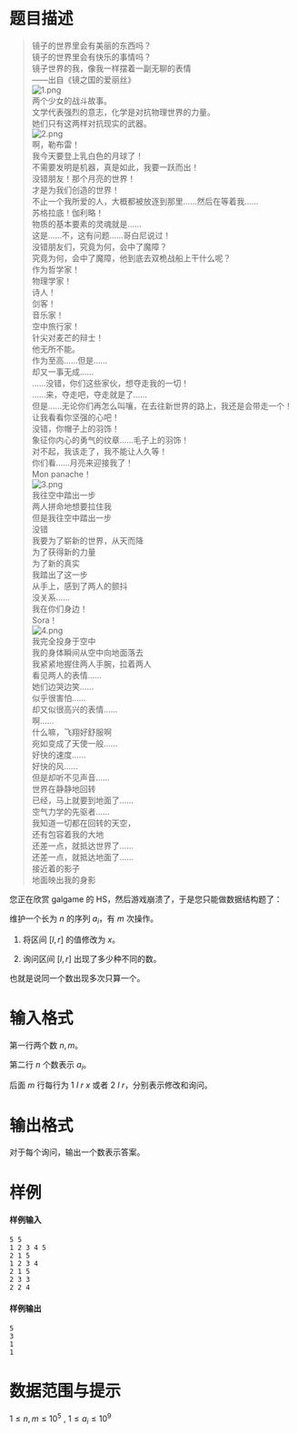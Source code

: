 
# 题目描述

>镜子的世界里会有美丽的东西吗？  
>镜子的世界里会有快乐的事情吗？  
>镜子世界的我，像我一样摆着一副无聊的表情  
> ——出自《镜之国的爱丽丝》  
>![1.png](/source/loj/6201/img/aHR0cHM6Ly9jb2RpbmcubmV0L3UvSGVSYU5PL3AvUGljUGxhY2UvZ2l0L3Jhdy9tYXN0ZXIvZnRjMS5wbmc=.png)  
>两个少女的战斗故事。  
>文学代表强烈的意志，化学是对抗物理世界的力量。  
>她们只有这两样对抗现实的武器。  
>![2.png](/source/loj/6201/img/aHR0cHM6Ly9jb2RpbmcubmV0L3UvSGVSYU5PL3AvUGljUGxhY2UvZ2l0L3Jhdy9tYXN0ZXIvZnRjMi5wbmc=.png)  
>啊，勒布雷！  
>我今天要登上乳白色的月球了！  
>不需要发明是机器，真是如此，我要一跃而出！  
>没错朋友！那个月亮的世界！  
>才是为我们创造的世界！  
>不止一个我所爱的人，大概都被放逐到那里……然后在等着我……  
>苏格拉底！伽利略！  
>物质的基本要素的灵魂就是……  
>这是……不，这有问题……哥白尼说过！  
>没错朋友们，究竟为何，会中了魔障？  
>究竟为何，会中了魔障，他到底去双桅战船上干什么呢？  
>作为哲学家！  
>物理学家！  
>诗人！  
>剑客！  
>音乐家！  
>空中旅行家！  
>针尖对麦芒的辩士！  
>他无所不能。  
>作为至高……但是……  
>却又一事无成……  
>……没错，你们这些家伙，想夺走我的一切！  
>……来，夺走吧，夺走就是了……  
>但是……无论你们再怎么叫嚷，在去往新世界的路上，我还是会带走一个！  
>让我看看你坚强的心吧！  
>没错，你帽子上的羽饰！  
>象征你内心的勇气的纹章……毛子上的羽饰！  
>对不起，我该走了，我不能让人久等！  
>你们看……月亮来迎接我了！  
>Mon panache！  
>![3.png](/source/loj/6201/img/aHR0cHM6Ly9jb2RpbmcubmV0L3UvSGVSYU5PL3AvUGljUGxhY2UvZ2l0L3Jhdy9tYXN0ZXIvZnRjMy5wbmc=.png)  
>我往空中踏出一步  
>两人拼命地想要拉住我  
>但是我往空中踏出一步  
>没错  
>我要为了崭新的世界，从天而降  
>为了获得新的力量  
>为了新的真实  
>我踏出了这一步  
>从手上，感到了两人的颤抖  
>没关系……  
>我在你们身边！  
>Sora！  
>![4.png](/source/loj/6201/img/aHR0cHM6Ly9jb2RpbmcubmV0L3UvSGVSYU5PL3AvUGljUGxhY2UvZ2l0L3Jhdy9tYXN0ZXIvZnRjNC5wbmc=.png)  
>我完全投身于空中  
>我的身体瞬间从空中向地面落去  
>我紧紧地握住两人手腕，拉着两人  
>看见两人的表情……  
>她们边哭边笑……  
>似乎很害怕……  
>却又似很高兴的表情……  
>啊……  
>什么嘛，飞翔好舒服啊  
>宛如变成了天使一般……  
>好快的速度……  
>好快的风……  
>但是却听不见声音……  
>世界在静静地回转  
>已经，马上就要到地面了……  
>空气力学的先驱者……  
>我知道一切都在回转的天空，  
>还有包容着我的大地  
>还差一点，就抵达世界了……  
>还差一点，就抵达地面了……  
>接近着的影子  
>地面映出我的身影  

您正在欣赏 galgame 的 HS，然后游戏崩溃了，于是您只能做数据结构题了：

维护一个长为 $n$ 的序列 $a_i$，有 $m$ 次操作。

1.	将区间 $[ l ,r ]$ 的值修改为 $x$。

2.	询问区间 $[ l , r ]$ 出现了多少种不同的数。

也就是说同一个数出现多次只算一个。

# 输入格式

第一行两个数 $n , m$。

第二行 $n$ 个数表示 $a_i$。

后面 $m$ 行每行为 $1$ $l$ $r$ $x$ 或者 $2$ $l$ $r$，分别表示修改和询问。


# 输出格式

对于每个询问，输出一个数表示答案。

# 样例

#### 样例输入
```plain
5 5
1 2 3 4 5
2 1 5
1 2 3 4
2 1 5
2 3 3
2 2 4
```
#### 样例输出
```plain
5
3
1
1
```

# 数据范围与提示

$1 \leq n,m \leq 10^{5}$ , $1 \leq a_i \leq 10^{9}$


